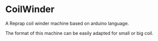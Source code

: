 # CoilWinder
A Reprap coil winder machine based on arduino language.

The format of this machine can be easily adapted for small or big coil.  
